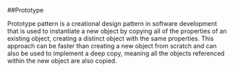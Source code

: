 ##Prototype

Prototype pattern is a creational design pattern in software development that is used to instantiate a new object by copying all of the properties of an existing object, creating a distinct object with the same properties. This approach can be faster than creating a new object from scratch and can also be used to implement a deep copy, meaning all the objects referenced within the new object are also copied.